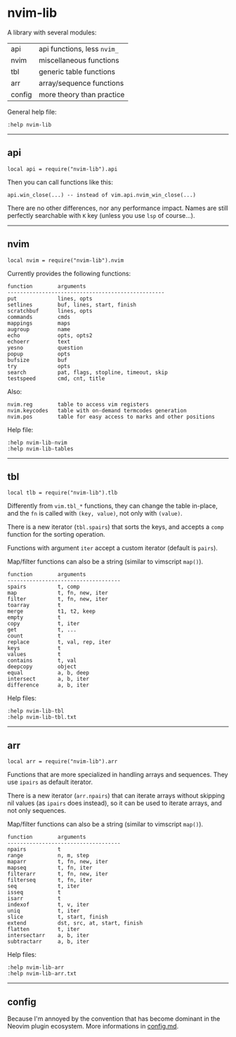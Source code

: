 # nvim-lib

A library with several modules:


|||
|----------|----------|
|api       | api functions, less `nvim_`     |
|nvim      | miscellaneous functions         |
|tbl       | generic table functions         |
|arr       | array/sequence functions        |
|config    | more theory than practice       |

General help file:

    :help nvim-lib

-------------------------------------------------------------------------------

## api

    local api = require("nvim-lib").api

Then you can call functions like this:

    api.win_close(...) -- instead of vim.api.nvim_win_close(...)

There are no other differences, nor any performance impact.
Names are still perfectly searchable with `K` key (unless you use `lsp` of
course...).

-------------------------------------------------------------------------------

## nvim

    local nvim = require("nvim-lib").nvim

Currently provides the following functions:

    function        arguments
    --------------------------------------------------
    put             lines, opts
    setlines        buf, lines, start, finish
    scratchbuf      lines, opts
    commands        cmds
    mappings        maps
    augroup         name
    echo            opts, opts2
    echoerr         text
    yesno           question
    popup           opts
    bufsize         buf
    try             opts
    search          pat, flags, stopline, timeout, skip
    testspeed       cmd, cnt, title

Also:

    nvim.reg        table to access vim registers
    nvim.keycodes   table with on-demand termcodes generation
    nvim.pos        table for easy access to marks and other positions

Help file:

    :help nvim-lib-nvim
    :help nvim-lib-tables


-------------------------------------------------------------------------------

## tbl

    local tlb = require("nvim-lib").tlb

Differently from `vim.tbl_*` functions, they can change the table in-place, and
the `fn` is called with `(key, value)`, not only with `(value)`.

There is a new iterator (`tbl.spairs`) that sorts the keys, and accepts
a `comp` function for the sorting operation.

Functions with argument `iter` accept a custom iterator (default is `pairs`).

Map/filter functions can also be a string (similar to vimscript `map()`).

    function        arguments
    ------------------------------------
    spairs          t, comp
    map             t, fn, new, iter
    filter          t, fn, new, iter
    toarray         t
    merge           t1, t2, keep
    empty           t
    copy            t, iter
    get             t, ...
    count           t
    replace         t, val, rep, iter
    keys            t
    values          t
    contains        t, val
    deepcopy        object
    equal           a, b, deep
    intersect       a, b, iter
    difference      a, b, iter

Help files:

    :help nvim-lib-tbl
    :help nvim-lib-tbl.txt

-------------------------------------------------------------------------------

## arr

    local arr = require("nvim-lib").arr

Functions that are more specialized in handling arrays and sequences.
They use `ipairs` as default iterator.

There is a new iterator (`arr.npairs`) that can iterate arrays without skipping
nil values (as `ipairs` does instead), so it can be used to iterate arrays, and
not only sequences.

Map/filter functions can also be a string (similar to vimscript `map()`).

    function        arguments
    ------------------------------------
    npairs          t
    range           n, m, step
    maparr          t, fn, new, iter
    mapseq          t, fn, iter
    filterarr       t, fn, new, iter
    filterseq       t, fn, iter
    seq             t, iter
    isseq           t
    isarr           t
    indexof         t, v, iter
    uniq            t, iter
    slice           t, start, finish
    extend          dst, src, at, start, finish
    flatten         t, iter
    intersectarr    a, b, iter
    subtractarr     a, b, iter

Help files:

    :help nvim-lib-arr
    :help nvim-lib-arr.txt


-------------------------------------------------------------------------------

## config

Because I'm annoyed by the convention that has become dominant in the Neovim
plugin ecosystem. More informations in [config.md](./config.md).
